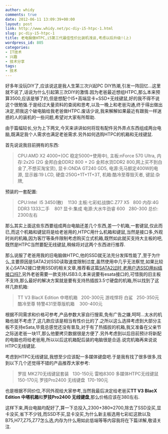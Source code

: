 ```yaml
---
author: whidy
comments: true
date: 2012-06-11 13:09:39+00:00
layout: post
link: http://www.whidy.net/pc-diy-i5-htpc-1.html
slug: pc-diy-i5-htpc-1
title: 老电脑做HTPC,i5第三代最佳性价比装机浅谈,考虑以后升级!(上)
wordpress_id: 805
categories:
- IT技术
- 兴趣
- 技术分享
tags:
- 技术
---
```


好多年没玩DIY了,应该说这是我人生第三次兴起PC DIY热潮,引发一阵回忆...这里就不说了,话说为什么引起第三次DIY的激情.因为老爸最近想组HTPC,那么本来预算3500,应该是够了的,但是想配个I5+高端显卡+SSD+无线键鼠,好的我不得不说这个很勉强.于是经过大量资料的查阅和思考,以及一晚上和老爸沟通,终于得出做出决定,把我这个破电脑给我老爸做HTPC.废话少说,我来解解如果最近有跟我一样迷惑的人的装机的一些问题,希望对大家有所帮助.

由于篇幅较长,分为上下两文,今天来讲讲如何将现有配件另外弄点东西组成两台电脑,既满足我个人需求也满足老爸需求.另外如何选购HTPC的机箱和无线键鼠.

首先说说我目前拥有的东西:


<blockquote>CPU:AMD X2 4000+(OC 稳定5000+使用中),
主板:nForce 570 Ultra,
内存:2x2G (2G 金邦白金DDR2 800 + 2G 金邦水货DDR2 800,网上买不到白金了,不想买淘宝货),
显卡:ONDA GT240 GD5,
电源:先马额定400W的电源,
显示器:19 LCD,
硬盘:250G+1T+1T+3T,
机箱:酷冷至尊毁灭者,
键鼠:杂牌,</blockquote>


预装的一套配置:


<blockquote>CPU:Intel  I5 3450(散)    1130
主板:七彩虹战旗C.Z77 X5   800
内存:4G DDR3 1333二手    80?
显卡:集成
电源:大水牛劲睿 600   280-300
总价: 2300左右</blockquote>


那么其实上面这些东西要组成两台电脑还差几个东西,差一个机箱,一套键鼠,仅此而已,而这个机箱和键鼠将是给老爸用的,HTPC用什么机箱和键鼠,当然是接口多,外观时尚的机箱,因为客厅等条件限制考虑购买立式机箱,既然如此就买支持大主板的吧,既然是HTPC当然要配无线键鼠,稍候将对这两个东西进行推荐.

那么说服了老爸用我的旧电脑做HTPC,他的SSD就无法充分发挥性能了,至于为什么,主要原因是SATA2对SSD读取速度限制过度,虽然使用中几乎无法察觉,如果比较关心SATA2接口使用SSD的相关文章,推荐看这篇[SATA2过时 老用户选SSD用纠结接口吗?](http://tech.163.com/digi/12/0519/05/81RHVSK400163HEG.html),另外老爸需要一款支持USB3.0,本来说要有esata接口的,可惜我的旧主板不支持,那么最好的解决方案就是要有支持热插拔3.5寸硬盘的机箱,所以找到了这样几款机箱:


<blockquote>TT V3 BlacX Edition 中塔机箱   200-300元
游戏悍将 白鲨   250-350元
酷冷至尊 特警431至尊版机箱    300-400元</blockquote>


根据不同需求和价格可参考,产品参数大家自行搜索,免有广告之嫌,呵呵...太水的机箱也就不考虑了,这几款应该是相当有性价比的了.之所以这么选择考虑到大部分主板不支持eSata,毕竟总感觉还没有普及,对于有了热插拔的机箱,我又准备在父亲节之际送老爸一块1T,那么他要拷贝数据很是方便了.另外考虑到以后目前预计将新配的电脑也将给老爸用,所以以后这机箱配后装的电脑很是合适.说完机箱再来说说HTPC无线键鼠.

考虑到HTPC无线键鼠,我想至少应该配一多媒体键盘吧.于是我有找了很多很多,找到以下几个还觉得不错的产品推荐大家参考:


<blockquote>罗技 MK270无线键鼠套装   130-150元
雷柏8300 多媒体HTPC无线键鼠   150-170元
罗技Pro2400 无线键盘  170-190元</blockquote>


也是根据不同价位,不同外观给大家参考,当然我最后决定给老爸买**TT V3 BlacX Edition 中塔机箱**和**罗技Pro2400 无线键盘**,那么价格应该在380左右.

这样下来,两台电脑均配好了,算一下总投入,2300+380≈2700,除去了SSD没买,显卡没买,省下不少钱,而SSD不买,显卡没买,为什么新主板选用七彩虹这款以及B75,H77,Z75,Z77怎么选,内存为什么用如此低端等等内容我将在下篇详解,敬请关注.
